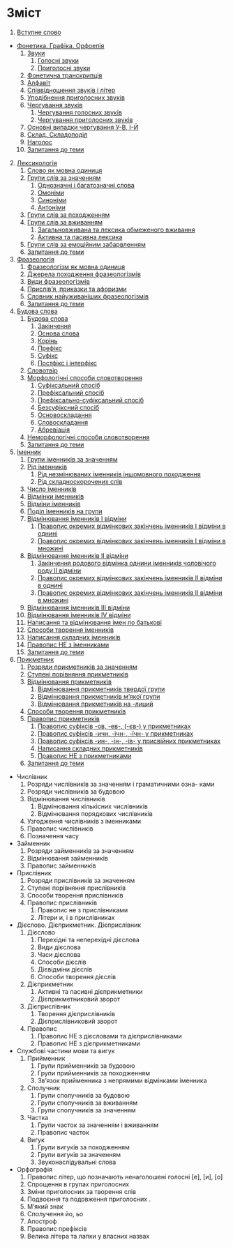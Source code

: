# Зміст

1. [Вступне слово](vstup.md)
* [Фонетика. Графіка. Орфоепія](1/fonetika_grafka_orfoepya.md)
    1. [Звуки](1/golosn_zvuki.md)
        1. [Голосні звуки](1/golosn_zvuki.md)
        2. [Приголосні звуки](1/prigolosn_zvuki.md)
    3. [Фонетична транскрипція](1/fonetichna_transkriptsya.md)
    4. [Алфавіт](1/alfavt.md)
    5. [Співвідношення звуків і літер](1/spvvdnoshennya_zvukv__lter.md)
    6. [Уподібнення приголосних     звуків](1/upodbnennya_prigolosnih_zvukv.md)
    7. [Чергування звуків](1/cherguvannya_golosnih_zvukv.md)
        1. [Чергування голосних звуків](1/cherguvannya_golosnih_zvukv.md)
        2. [Чергування приголосних звуків](1/cherguvannya_prigolosnih_zvukv.md)
    8. [Основні випадки чергування У-В, І-Й](1/osnovn_vipadki_cherguvannya_u-v,_-i.md)
    9. [Склад. Складоподіл](1/sklad_skladopodl.md)
    10. [Наголос](1/nagolos.md)
    11. [Запитання до теми](1/zapitannya_do_temi.md)
2. [Лексикологія](1/leksikologya.md)
   1. [Слово як мовна одиниця](2/slovo_yak_movna_odinitsya.md)
   2. [Групи слів за значенням](2/odnoznachni_i_bagatoznachni_slova.md)
       1. [Однозначнi i багатозначнi слова](2/odnoznachni_i_bagatoznachni_slova.md)
       2. [Омонiми](2/omonimi.md)
       3. [Синонiми](2/sinonimi.md)
       4. [Антонiми](2/antonimi.md)
   3. [Групи слів за походженням](2/grupi_slv_za_pohodzhennyam.md)
   4. [Групи слів за вживанням](2/zagalnovzhivana_ta_leksika_obmezhenogo_vzhivannya.md)
       1. [Загальновживана та лексика обмеженого вживання](2/zagalnovzhivana_ta_leksika_obmezhenogo_vzhivannya.md)
       2. [Активна та пасивна лексика](2/aktivna_ta_pasivna_leksika.md)
   5. [Групи слів за емоційним забарвленням](2/grupi_slv_za_emotsinim_zabarvlennyam.md)
   6. [Запитання до теми](2/zapitannya_do_temi.md)
3. [Фразеологія](3/frazeologya.md)
   1. [Фразеологізм як мовна одиниця](3/frazeologzm_yak_movna_odinitsya.md)
   2. [Джерела походження фразеологізмів](3/dzherela_pohodzhennya_frazeologzmv.md)
   3. [Види фразеологізмів](3/vidi_frazeologzmv.md)
   4. [Прислів’я, приказки та афоризми](3/prislvya,_prikazki_ta_aforizmi.md)
   5. [Словник найуживаніших фразеологізмів](3/slovnik_naiuzhivanshih_frazeologzmv.md)
   6. [Запитання до теми](3/zapitannya_do_temi.md)
4. [Будова слова](4/budova_slova.md)
   1. [Будова слова](4/budova_slova.md)
       1. [Закiнчення](4/Zakinchennya.md)
       2. [Основа слова](4/Osnova_slova.md)
       3. [Корiнь](4/korin.md)
       4. [Префiкс](4/prefics.md)
       5. [Суфiкс](4/sufics.md)
       6. [Постфiкс і інтерфікс](4/postfics.md)
   2. [Словотвiр](4/slovotvir.md)
   3. [Морфологiчнi способи словотворення](4/morfologichni_sposobi_slovotvorennya.md)
       1. [Суфiксальний спосiб](4/sufiksalniy_sposib.md)
       2. [Префiксальний спосiб](4/prefiksalniy_sposib.md)
       3. [Префiксально-суфiксальний спосiб](4/prefiksalno-sufiksalniy_sposib.md)
       3. [Безсуфiксний спосiб](4/bezsufiksniy_sposib.md)
       4. [Основоскладання](4/osnovoskladannya.md)
       5. [Словоскладання](4/slovoskladannya.md)
       6. [Абревiацiя](4/abreviaciya.md)
   4. [Неморфологiчнi способи словотворення](4/nemorfologichni_sposobi_tvorennya.md)
   5. [Запитання до теми](4/zapitannya_do_temi.md)
5.  [Iменник](5/imennik.md)
    1. [Групи iменникiв за значенням](5/gruppi_imennikiv_za_znachennyam.md)
    2. [Рiд iменникiв](5/rid_imennikiv.md)
        1. [Рiд незмiнюваних iменникiв iншомовного походження](5/rid_nezmin_imen_inshomovnogo_pohod.md)
        2.  [Рiд складноскорочених слiв](5/Rid_skladnoskorochennih_sliv.md)
    3. [Число iменникiв](5/Chislo_imennikiv.md)
    4. [Вiдмiнки iменникiв](5/vidminki_imennikiv.md)
    5. [Вiдмiни iменникiв](5/vidmini_imennikiv.md)
    6. [Подiл iменникiв на групи](5/podil_imennikiv_na_grupi.md)
    7. [Вiдмiнювання iменникiв I вiдмiни](5/vidminuvannya_imen_I_vidmini.md)
        1. [Правопис окремих вiдмiнкових закiнчень iменникiв I вiдмiни в однинi](5/pravopis_okremih_vidminkovih_zakinchen_I_vidmini_v_odnini.md)
        2. [Правопис окремих вiдмiнкових закiнчень iменникiв I вiдмiни в множинi](5/pravopis_okremih_vidm_znachen_v_mnozini.md)
    8. [Вiдмiнювання iменникiв II вiдмiни](5/vidminuvanna_imen_II_vidmini.md)
        1. [Закiнчення родового вiдмiнка однини iменникiв чоловiчого роду II вiдмiни](5/zakinchennya_rodovogo_vidminka_odnini.md)
        2. [Правопис окремих вiдмiнкових закiнчень iменникiв II вiдмiни в однинi](5/pravopis_okrremih_vidminkovih_znachen_II_vidmini_v_odnini.md)
        3. [Правопис окремих вiдмiнкових закiнчень iменникiв II вiдмiни в множинi](5/pravopis_okrremih_vidminkovih_znachen_II_vidmini_v_mnojini.md)
    9. [Вiдмiнювання iменникiв III вiдмiни](5/vidminuvannya_imennikiv_III_vidmini.md)
    10. [Вiдмiнювання iменникiв IV вiдмiни](5/vidminuvannya_imennikiv_IV_vidmini.md)
    11. [Написання та вiдмiнювання iмен по батьковi](5/napisannya_ta_vidminuvannya_imen_po_batkovi.md)
    12. [Способи творення iменникiв](5/sposobi_tvorennya_imennikiv.md)
    13. [Написання складних iменникiв](5/napisannya_skladnih_imennikiv.md)
    14. [Правопис НЕ з iменниками](5/pravopis_NE_z_imennikami.md)
    15. [Запитання до теми](4/zapitannya_do_temi.md)
6. [Прикметник](6/prikmetnik.md)
    1. [Розряди прикметникiв за значенням](6/rozryadi_prikmetnikiv_za_znachennyam.md)
    2. [Ступенi порiвняння прикметникiв](6/stupeni_porivnyannya_prikmetnikiv.md)
    3. [Вiдмiнювання прикметникiв](6/vidminuvanya_prikmetnikiv.md)
        1. [Вiдмiнювання прикметникiв твердої групи](6/vidminuvannya_prikmetnikiv_tverdoi_grupi.md)
        2. [Вiдмiнювання прикметникiв м’якої групи](6/vidminuvannya_prikmetnikiv_miakoi_grupi.md)
        3. [Вiдмiнювання прикметникiв на -лиций](6/vidminuvannya_prikmetnikiv_na_liciy.md)
    4.  [Способи творення прикметникiв](6/sposobi_tvorennya_prikmetnikiv.md)
    5.  [Правопис прикметникiв](6/pravopis_suficsiv_ov_ev.md)
        1. [Правопис суфiксiв -ов, -ев-, (-єв-) у прикметниках](6/pravopis_suficsiv_ov_ev.md)
        2. [Правопис суфiксiв -ичн, -iчн-, -їчн- у прикметниках](6/pravopis_suficsiv_ichn_ichn.md)
        3. [Правопис суфiксiв -ин-, -iн-, -iв- у присвiйних прикметниках](6/pravopis_suficsiv_in_in.md)
        4. [Написання складних прикметникiв](6/napisannya_skladnih_prikmetnikiv.md)
        5. [Правопис НЕ з прикметниками](6/pravopis_NE_z_prikmetnikami.md)
    6. [Запитання до теми](6/zapitannya_do_temi.md)
* Числiвник
    1. Розряди числiвникiв за значенням i граматичними озна-
ками
    2. Розряди числiвникiв за будовою 
    3. Вiдмiнювання числiвникiв 
        1. Вiдмiнювання кiлькiсних числiвникiв
        2. Вiдмiнювання порядкових числiвникiв
    4. Узгодження числiвникiв з iменниками
    5. Правопис числiвникiв 
    6. Позначення часу
* Займенник 
    1. Розряди займенникiв за значенням
    2. Вiдмiнювання займенникiв
    3. Правопис займенникiв
* Прислiвник
    1. Розряди прислiвникiв за значенням
    2. Ступенi порiвняння прислiвникiв
    3. Способи творення прислiвникiв
    4. Правопис прислiвникiв
        1. Правопис не з прислiвниками
        2. Лiтери и, i в прислiвниках
* Дiєслово. Дiєприкметник. Дiєприслiвник
    1. Дiєслово
        1. Перехiднi та неперехiднi дiєслова
        2. Види дiєслова
        3. Часи дiєслова
        4. Способи дiєслiв
        5. Дiєвiдмiни дiєслiв
        6. Способи творення дiєслiв
    2. Дiєприкметник
        1. Активнi та пасивнi дiєприкметники
        2. Дiєприкметниковий зворот
    3. Дiєприслiвник
        1. Творення дiєприслiвникiв
        2. Дiєприслiвниковий зворот
    4. Правопис
        1. Правопис НЕ з дiєcловами та дiєприслiвниками
        2. Правопис НЕ з дiєприкметниками
* Службовi частини мови та вигук
    1. Прийменник
        1. Групи прийменникiв за будовою
        2. Групи прийменникiв за походженням
        3. Зв’язок прийменника з непрямими вiдмiнками
iменника
    2. Сполучник
        1. Групи сполучникiв за будовою
        2. Групи сполучникiв за вживанням
        3. Групи сполучникiв за значенням
    3. Частка
        1. Групи часток за значенням i вживанням
        2. Правопис часток
    4.  Вигук
        1. Групи вигукiв за походженням
        2. Групи вигукiв за значенням
        3. Звуконаслiдувальнi слова
* Оpфографiя
    1. Правопис лiтер, що позначають ненаголошенi голоснi [е], [и], [о]
    2. Спрощення в групах приголосних
    3. Змiни приголосних за творення слiв
    4. Подвоєння та подовження приголосних .
    5. М’який знак
    6. Сполучення йо, ьо
    7. Апостроф 
    8. Правопис префiксiв
    9. Велика літера та лапки у власних назвах